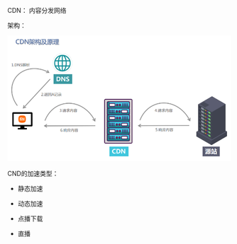CDN： 内容分发网络

架构：

![](../../../../assets/2022-11-14-20-09-00-image.png)

CND的加速类型：

- 静态加速

- 动态加速

- 点播下载

- 直播
